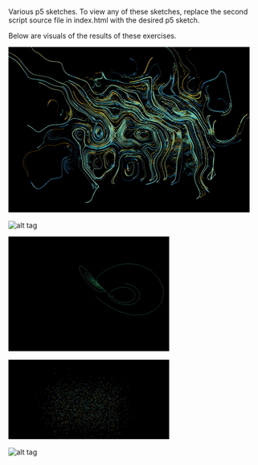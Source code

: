Various p5 sketches. To view any of these sketches, replace the second script source file in index.html with the desired p5 sketch.

Below are visuals of the results of these exercises.

![alt tag](gifs/noise_art_3.gif)

![alt tag](gifs/sinusoidal_landscape.gif)

![alt tag](gifs/lorenz_attractor.gif)

![alt tag](gifs/electric_field.gif)

![alt tag](gifs/02_connections.gif)